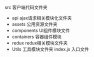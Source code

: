 src 客户端代码文件夹
  - api  ajax请求相关模块化文件夹
  - assets 公用资源文件夹
  - components UI组件模块文件
  - containers 容器组件模块
  - redux redux相关模块文件夹
  - Utils 工具模块文件夹
    index.js  入口文件